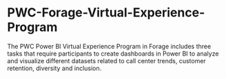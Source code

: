 # PWC-Forage-Virtual-Experience-Program
The PWC Power BI Virtual Experience Program in Forage includes three tasks that require participants to create dashboards in Power BI to analyze and visualize different datasets related to call center trends, customer retention, diversity and inclusion.
